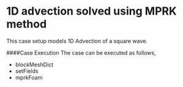 1D advection solved using MPRK method
=====================================

This case setup models 1D Advection of a square wave.

####Case Execution
The case can be executed as follows,
* blockMeshDict
* setFields
* mprkFoam
